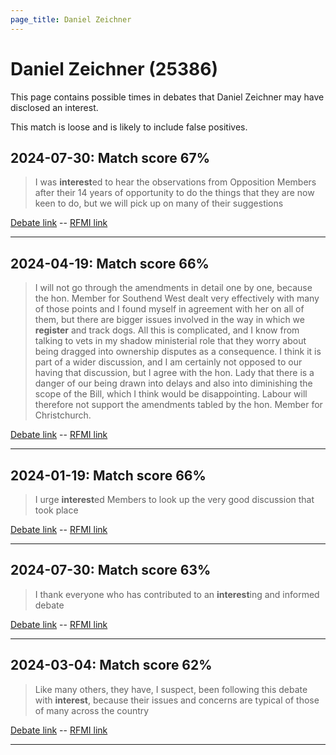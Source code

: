 ```yaml
---
page_title: Daniel Zeichner
---
```


# Daniel Zeichner  (25386)

This page contains possible times in debates that Daniel Zeichner may have disclosed an interest.

This match is loose and is likely to include false positives. 



## 2024-07-30: Match score 67%

>I was **interest**ed to hear the observations from Opposition Members after their 14 years of opportunity to do the things that they are now keen to do, but we will pick up on many of their suggestions

[Debate link](https://www.theyworkforyou.com/debates/?id=2024-07-30c.1287.2)  --  [RFMI link](https://www.theyworkforyou.com/mp/25386/register)


---



## 2024-04-19: Match score 66%

>I will not go through the amendments in detail one by one, because the hon. Member for Southend West dealt very effectively with many of those points and I found myself in agreement with her on all of them, but there are bigger issues involved in the way in which we **register** and track dogs. All this is complicated, and I know from talking to vets in my shadow ministerial role that they worry about being dragged into ownership disputes as a consequence. I think it is part of a wider discussion, and I am certainly not opposed to our having that discussion, but I agree with the hon. Lady that there is a danger of our being drawn into delays and also into diminishing the scope of the Bill, which I think would be disappointing. Labour will therefore not support the amendments tabled by the hon. Member for Christchurch.

[Debate link](https://www.theyworkforyou.com/debates/?id=2024-04-19b.559.0)  --  [RFMI link](https://www.theyworkforyou.com/mp/25386/register)


---



## 2024-01-19: Match score 66%

>I urge **interest**ed Members to look up the very good discussion that took place

[Debate link](https://www.theyworkforyou.com/debates/?id=2024-01-19b.1187.0)  --  [RFMI link](https://www.theyworkforyou.com/mp/25386/register)


---



## 2024-07-30: Match score 63%

>I thank everyone who has contributed to an **interest**ing and informed debate

[Debate link](https://www.theyworkforyou.com/debates/?id=2024-07-30c.1290.1)  --  [RFMI link](https://www.theyworkforyou.com/mp/25386/register)


---



## 2024-03-04: Match score 62%

>Like many others, they have, I suspect, been following this debate with **interest**, because their issues and concerns are typical of those of many across the country

[Debate link](https://www.theyworkforyou.com/debates/?id=2024-03-04a.726.0)  --  [RFMI link](https://www.theyworkforyou.com/mp/25386/register)


---

